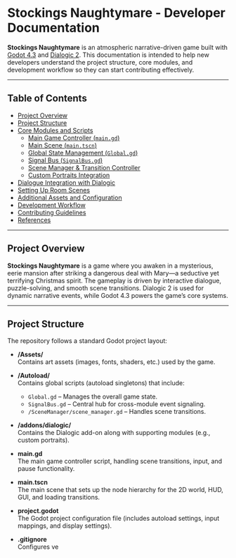 # Stockings Naughtymare - Developer Documentation

**Stockings Naughtymare** is an atmospheric narrative-driven game built with [Godot 4.3](https://godotengine.org) and [Dialogic 2](https://docs.dialogic.pro). This documentation is intended to help new developers understand the project structure, core modules, and development workflow so they can start contributing effectively.

---

## Table of Contents

- [Project Overview](#project-overview)
- [Project Structure](#project-structure)
- [Core Modules and Scripts](#core-modules-and-scripts)
  - [Main Game Controller (`main.gd`)](#main-game-controller-maingd)
  - [Main Scene (`main.tscn`)](#main-scene-maintscn)
  - [Global State Management (`Global.gd`)](#global-state-management-globalgd)
  - [Signal Bus (`SignalBus.gd`)](#signal-bus-signalbusgd)
  - [Scene Manager & Transition Controller](#scene-manager--transition-controller)
  - [Custom Portraits Integration](#custom-portraits-integration)
- [Dialogue Integration with Dialogic](#dialogue-integration-with-dialogic)
- [Setting Up Room Scenes](#setting-up-room-scenes)
- [Additional Assets and Configuration](#additional-assets-and-configuration)
- [Development Workflow](#development-workflow)
- [Contributing Guidelines](#contributing-guidelines)
- [References](#references)

---

## Project Overview

**Stockings Naughtymare** is a game where you awaken in a mysterious, eerie mansion after striking a dangerous deal with Mary—a seductive yet terrifying Christmas spirit. The gameplay is driven by interactive dialogue, puzzle-solving, and smooth scene transitions. Dialogic 2 is used for dynamic narrative events, while Godot 4.3 powers the game’s core systems.

---

## Project Structure

The repository follows a standard Godot project layout:

- **/Assets/**  
  Contains art assets (images, fonts, shaders, etc.) used by the game.
  
- **/Autoload/**  
  Contains global scripts (autoload singletons) that include:
  - `Global.gd` – Manages the overall game state.
  - `SignalBus.gd` – Central hub for cross-module event signaling.
  - `/SceneManager/scene_manager.gd` – Handles scene transitions.
  
- **/addons/dialogic/**  
  Contains the Dialogic add-on along with supporting modules (e.g., custom portraits).
  
- **main.gd**  
  The main game controller script, handling scene transitions, input, and pause functionality.
  
- **main.tscn**  
  The main scene that sets up the node hierarchy for the 2D world, HUD, GUI, and loading transitions.
  
- **project.godot**  
  The Godot project configuration file (includes autoload settings, input mappings, and display settings).
  
- **.gitignore**  
  Configures ve
